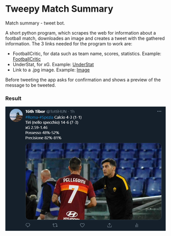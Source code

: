 # Tweepy Match Summary
Match summary - tweet bot. 

A short python program, which scrapes the web for information about a football match, downloades an image and creates a tweet with the gathered information.
The 3 links needed for the program to work are:
- FootballCritic, for data such as team name, scores, statistics. Example: [FootballCritic](https://www.footballcritic.com/serie-a-as-roma-spezia-calcio/match-stats/2160196)
- UnderStat, for xG. Example: [UnderStat](https://understat.com/match/15613)
- Link to a .jpg image. Example: [Image](https://romanews.eu/wp-content/uploads/2020/09/TR11471-scaled.jpg)

Before tweeting the app asks for confirmation and shows a preview of the message to be tweeted.  

### Result

![](twitter_ss.png)
